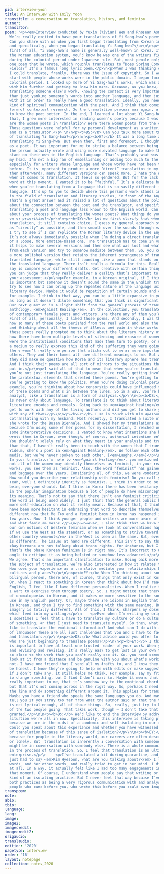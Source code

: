 ```yaml
---
pid: interview-yoon
title: An Interview with Emily Yoon
transtitle: a conversation on translation, history, and feminism
author: 
translator: 
poem: "<p><em>Interview conducted by Yuxin (Vivian) Wen and Rhosean Asmah</p></em>\n\n<p><b>DS:</b>
  We’re really excited to have your translations of Yi Sang-hwa’s poems in this issue!
  Can you share with us when you first began translating from Korean into English,
  and specifically, when you began translating Yi Sang-hwa?</p>\n\n<p><b>EY:</b> So
  first of all, Yi Sang-hwa’s name is generally well-known in Korea. If you went through
  the Korean education system, you’d know he was one of the writers fighting for independence
  during the colonial period under Japanese rule. But, most people only know him for
  one poem that he wrote, which roughly translates to “Does Spring Come to These Stolen
  Fields?” It’s a famous long lyric poem.</p>\n<p>When I was thinking of people that
  I could translate, frankly, there was the issue of copyright. So I wanted to first
  start with people whose works were in the public domain. I began focusing on the
  colonial period. I looked up more of Yi Sang-hwa’s works, which was a way of engaging
  with him further and getting to know him more. Because, as you know, as translators
  translating someone else’s work, knowing the context is very important. It’s more
  than just yanking someone’s words into another language, and then just walking away
  with it in order to really have a good translation. Ideally, you need to have some
  kind of spiritual communication with the poet. And I think that comes a lot in the
  form of contextual research. So the translation process was again, a way of getting
  to know the poet better. In the end, I learned a lot about Yi Sang-hwa.</p>\n<p>After
  that, I grew more interested in reading women’s poetry because I was thinking <em>Where
  are the women poets in translation? Were there women poets from the colonial period?</em>
  Those questions were helpful for my personal development as a writer, as a researcher,
  and as a translator.</p> \n\n<p><b>DS:</b> Can you talk more about the experience
  of translating Yi Sang-hwa?</p>\n\n<p><b>EY:</b> It was a long time ago when I was
  translating Yi Sang-hwa. But even then, first and foremost, I thought of myself
  as a poet. It was important for me to strike a balance between being true to what
  the person actually wrote and using more elevated language to make the translations
  stand on their own in the English language. That’s probably what was running through
  my head. I’m not a big fan of embellishing or adding too much to the original text,
  especially for writers whose language and whose works have not been translated much
  before. It is important to produce a more “direct” translation in my opinion. And
  then afterwards, many different versions can speak more. I hate the word “faithful”
  when it comes to translation. It feels so gendered. But for the lack of a better
  word at this moment, I wanted it to be “faithful.” It’s a delicate balance especially
  when you’re translating from a language that is so vastly different from the target
  language. It’s up to you to decide where this person’s work stands in the world,
  in the field of translation and literary studies, in front of the Anglophone audience.</p>\n\n<p><b>DS:</b>
  That’s a great answer and it raised a lot of questions about the politics of language,
  about the connection between the poet and the translator, and specifically, about
  translating a poet and language less known to the English world. Can you share more
  about your process of translating the women poets? What things do you tend to focus
  on or prioritize?</p>\n\n<p><b>EY:</b> Let me first clarify that when I say “direct”
  translation, it still contains choice. I guess my general approach still is to translate
  as “directly” as possible, and then smooth over the sounds through various revisions.
  I try to see if I can replicate the Korean literary device in the English language.
  It’s not always immediately possible when I’m doing a direct translation instead
  of a loose, more emotion-based one. The translation has to come in various drafts:
  it helps to make several versions and then see what was lost and what was gained
  from each version and try to somehow mediate between them. So, you come up with
  a more polished version that retains the inherent strangeness of translation and
  translated language, while still sounding like a poem that stands on its own in
  the translated language. There isn’t really a formula for this. Really, all I can
  say is compare your different drafts. Get creative with certain things as long as
  you can judge that they really deliver a quality that’s important to the poem in
  your assessment.</p>\n<p>For example, in a Korean original, if I think repetition
  is important but somehow it doesn’t sound the same in the English translation, I
  try to see how I can bring up the repeated nature of the language using another
  literary device. Maybe it would be repetition of certain sounds and consonants,
  for example. I think in that way, you can be a little expansive in your strategies,
  as long as it doesn’t dilute something that you think is significant.</p>\n\n<p><b>DS:</b>
  Our next question is a slight shift from the general process of translation to your
  anthology, <em>Against Healing</em>. In the collection, you translated a variety
  of contemporary female poets and writers. Are there any of them you’d like to highlight?</p>\n\n<p><b>EY:</b>
  First of all, personally, I liked those poems. And secondly, I was thinking about
  how so many of these poets perished from the real world and also the literary world,
  and thinking about all the themes of illness and pain in their works as well. Reading
  these poets really prompted me to think about the literary history of Korea and
  how there have been multiple levels of silencing and erasure of women poets. What
  were the institutional conditions that made them turn to poetry, or use poetry as
  a medium to really express this kind of the suffering they were going through? So
  there wasn’t really one person that sticks out to me as more important than the
  others. They and their homes all have different meanings to me. But as a collective,
  they did make me question how Korea and its literary sphere has treated women writers.
  And I think their poems are all sort of mirrors to the situations that they were
  put in.</p>\n<p>I said all of that to mean that when you’re translating someone,
  you’re not just translating the language. You’re really getting involved in knowing
  the paratextual elements that created these poems. You’re getting to know the history.
  You’re getting to know the politics. When you’re doing colonial period poetry, for
  example, you’re thinking about how censorship could have influenced the writing
  of these poems and what’s in between the lines. So in a way, you’re becoming an
  analyst, like a translation is a form of analysis.</p>\n\n<p><b>DS:</b> Yes, translation
  is never only about language. To translate is to think about literature and what
  literature encodes and reveals. Going back to <em>Against Healing</em>, did you
  get to work with any of the living authors and did you get to share your translation
  with any of them?</p>\n\n<p><b>EY:</b> I am in touch with Kim Hyesoon. I’m actually
  cotranslating with my husband. Most recently, I translated a suite of poems that
  she wrote for the Busan Biennale. And I showed her my translations as well. Also,
  because I’m using some of her poems for my dissertation, I reached out to her about
  some interpretative decisions. I wanted to know what intentions she had when she
  wrote them in Korean, even though, of course, authorial intention only goes so far.
  You shouldn’t solely rely on what they meant in your analysis and translation.</p>\n\n<p>Other
  than that, I haven’t really been in touch with the women that I translated. Kim
  Yideum, she’s a poet in <em>Against Healing</em>. We follow each other on social
  media, but we’ve never spoken to each other. [<em>Laughs.</em>]</p>\n\n<p><b>DS:</b>
  In your translator’s note to <em>Against Healing</em>, you mentioned that although
  not all of the women may identify themselves as feminist, in your reading of their
  works, you see them as feminist. Also, the word “feminist” has gained so much resonance
  and baggage over the years. Considering all of this, we were wondering two things.
  How would you describe your relationship with feminism? Do you call yourself a feminist?</p>\n\n<p><b>EY:</b>
  Yeah, well i definitely identify as feminist. I think in order to be a decent human
  being everyone should. But I think in Korea there has been hesitancy about the term
  in the popular imagination because a lot of people do have misconceptions about
  its meaning. That’s not to say that there isn’t any feminist criticism in Korea.
  The word is being used widely. I just think that the general public has to have
  more self-education on what it really means. Because of that, I think women writers
  have been more hesitant in embracing that word to describe themselves. It’s a little
  different now that Me Too and a feminist boom in korea has happened in the past
  few years. Now, I think younger people and writers are more aware of feminist criticism
  and what feminism means.</p>\n<p>However, I also think that we have to dismantle
  our own notions of Western feminism when we look at conversations happening in Korea.
  If we use the West as the standard, or as something to strive toward, then every
  other country <em>not</em> in the West is seen as the same. But, everyone’s timeline
  is different. The issues at hand are different. This isn’t to say that I think it’s
  okay Koreans are not talking about trans rights, for instance, but I think that
  that’s the phase Korean feminism is in right now. It’s incorrect to use the Western
  angle to critique it as being belated or somehow less advanced.</p>\n\n<p><b>DS:</b>
  We agree. That’s an important clarification to make. Going back more directly to
  the subject of translation, we’re also interested in how it relates to liminality.
  How does your experience as a translator mediate your relationships between different
  cultures and places?</p>\n\n<p><b>EY:</b> When I’m thinking about something as a
  bilingual person, there are, of course, things that only exist in Korean or in English.
  Or, when I react to something in Korean then think about how I’d react to it in
  English, I feel like I have different personalities. When I realize these differences,
  I want to exercise them through poetry. So, I might notice that there are a lot
  of onomatopoeias in Korean, and it makes me more sensitive to the sounds that I
  use in my English poetry. Or, maybe there are idioms in English that don’t exist
  in Korean, and then I try to find something with the same meaning. But then the
  imagery is totally different. All of this, I think, sharpens my observational skills,
  which feed into my writing.</p>\n    <p>Even when I’m writing my original poetry,
  I sometimes I feel that I have to translate my culture or do a cultural translation
  of something, or that I just need to translate myself. So then, what does it feel
  like to translate the emotional information? And what can I do with it on the level
  of language? These are all just challenges that you and I have to face as writers
  and translators.</p>\n​\n<p><b>DS:</b> What advice would you offer to young translators
  who are just beginning to translate poems?</p>\n​\n<p><b>EY:</b> I think that it
  is important to have at least one trusted reader of your work. When you’re revising
  and revising and revising, it’s really easy to get lost in your own thoughts. You’re
  so close to the work that you can’t really see it. So, you need someone who will
  look at it from a distance and be genuine with you about what’s working and what’s
  not. I have one friend that I send all my drafts to, and I know they’re going to
  be honest. I know they’re going to help me with edits or make suggestions. Even
  if I don’t take any, it still helps me think. For example, say my friend told me
  to change something, but I find I don’t want to. Maybe it means that the line is
  really important to me, that it’s somehow key to the emotional chord of the poem,
  but that it’s not coming across in the right way. So, perhaps I need to revisit
  the line and do something different around it. This applies for translation, too.
  Maybe you have a friend who speaks the same languages you do. And maybe they can
  tell you if you stray too far from what the author said or that the translation
  is not lyrical enough, all of those things. So, really, just try to keep that community
  of the two people going. That takes work, though — I don’t take that friend for
  granted.</p>\n​\n<p><b>DS:</b> We’d like to end the interview by addressing the
  situation we’re all in now. Specifically, this interview is taking place virtually
  because we are in the midst of a pandemic and self-isolating in our respective locations.
  Could you speak about this experience and whether you have witnessed or felt questions
  of translation because of this sense of isolation?</p>\n​\n<p><b>EY:</b> It’s interesting
  because for people in the literary world, our careers are often described as solitary
  or lonely. But, translation is inherently a conversation with somebody else, who
  might be in conversation with somebody else. There is a whole community contained
  in the process of translation. So, I feel that translation is an ultimately <em>un</em>-lonely
  enterprise.</p>\n    <p>I’ve translated a bit during quarantine, and sometimes I
  just had to say <em>Kim Hyesoon, what are you talking about?</em> I looked up her
  words, and her other words, and really tried to get in her mind. I didn’t feel alone
  at all. In a way, it actually felt like I had too many engagements in my head at
  that moment. Of course, I understand when people say that writing or reading is
  kind of an isolating practice. But I never feel that way because I’ve always seen
  both practices as being a very rigorous communication with and analysis of other
  people who came before you, who wrote this before you could even imagine it.</p>"
transpoem: 
note: 
abio: 
tbio: 
language: 
lang: 
image: 
image2: 
imagecredit: 
imagecredit2: 
origaudio: 
translaudio: 
edition: '2020'
pagetype: interview
order: '16'
layout: notepage
collection: notes_2020
---
```

